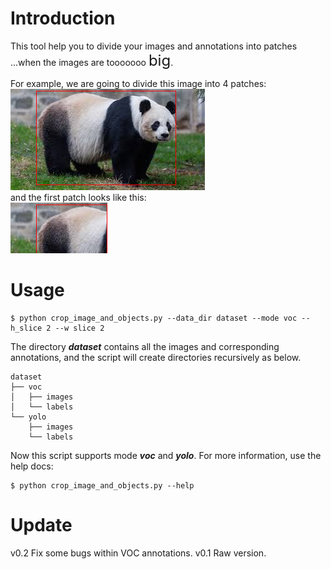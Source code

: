 # Introduction
 
 This tool help you to divide your images and annotations into patches  
 ...when the images are tooooooo <font size=5>big</font>.

 For example, we are going to divide this image into 4 patches:  
 ![panda](https://github.com/EzioA/ObjectDetectionAnnotationScissors/blob/main/assets/panda_gt.png)  
 and the first patch looks like this:  
 ![panda_patch](https://github.com/EzioA/ObjectDetectionAnnotationScissors/blob/main/assets/panda_0_gt.png)


# Usage
```
$ python crop_image_and_objects.py --data_dir dataset --mode voc --h_slice 2 --w slice 2
```
The directory _**dataset**_ contains all the images and corresponding annotations, and the script will create directories recursively as below.
```
dataset
├── voc
│   ├── images
│   └── labels
└── yolo
    ├── images
    └── labels
```
Now this script supports mode _**voc**_ and _**yolo**_. For more information, use the help docs:
```
$ python crop_image_and_objects.py --help
```

# Update
v0.2 Fix some bugs within VOC annotations.
v0.1 Raw version.